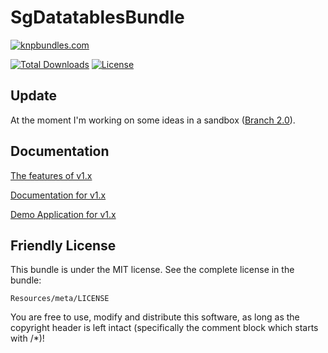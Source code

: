# SgDatatablesBundle

[![knpbundles.com](http://knpbundles.com/stwe/DatatablesBundle/badge)](http://knpbundles.com/stwe/DatatablesBundle)

[![Total Downloads](https://poser.pugx.org/sg/datatablesbundle/downloads)](https://packagist.org/packages/sg/datatablesbundle)
[![License](https://poser.pugx.org/sg/datatablesbundle/license)](https://packagist.org/packages/sg/datatablesbundle)

## Update

At the moment I'm working on some ideas in a sandbox ([Branch 2.0](https://github.com/stwe/DatatablesBundle/tree/2.0)).

## Documentation

[The features of v1.x](https://github.com/emrevural20/DatatablesBundle/blob/master/FEATURES.md)

[Documentation for v1.x](https://github.com/emrevural20/DatatablesBundle/blob/master/Resources/doc/index.md)

[Demo Application for v1.x](https://github.com/stwe/DtBundleDemo10)

## Friendly License

This bundle is under the MIT license. See the complete license in the bundle:

    Resources/meta/LICENSE

You are free to use, modify and distribute this software, as long as the copyright header is left intact (specifically the comment block which starts with /*)!
